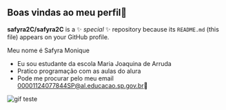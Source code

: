## Boas vindas ao meu perfil💜


**safyra2C/safyra2C** is a ✨ _special_ ✨ repository because its `README.md` (this file) appears on your GitHub profile.

Meu nome é Safyra Monique

- Eu sou estudante da escola Maria Joaquina de Arruda
- Pratico programação com as aulas do alura
- Pode me procurar pelo meu email 00001124077844SP@al.educacao.sp.gov.br💚

![gif teste](https://media1.tenor.com/m/nv7f19HKB2oAAAAd/blank-stare-really.gif)

